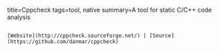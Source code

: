 title=Cppcheck
tags=tool, native
summary=A tool for static C/C++ code analysis
~~~~~~

[Website](http://cppcheck.sourceforge.net/) | [Source](https://github.com/danmar/cppcheck)
